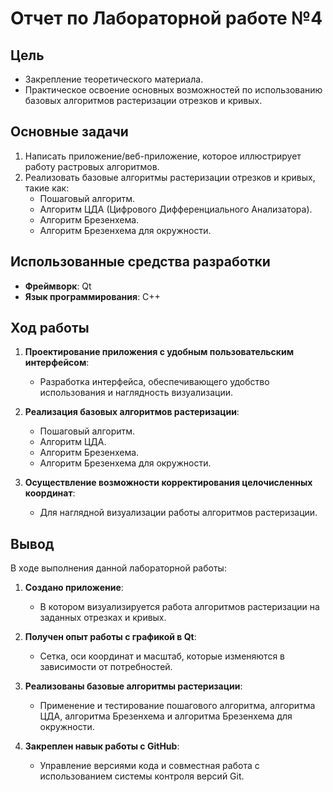 # Отчет по Лабораторной работе №4

## Цель

- Закрепление теоретического материала.
- Практическое освоение основных возможностей по использованию базовых алгоритмов растеризации отрезков и кривых.

## Основные задачи

1. Написать приложение/веб-приложение, которое иллюстрирует работу растровых алгоритмов.
2. Реализовать базовые алгоритмы растеризации отрезков и кривых, такие как:
   - Пошаговый алгоритм.
   - Алгоритм ЦДА (Цифрового Дифференциального Анализатора).
   - Алгоритм Брезенхема.
   - Алгоритм Брезенхема для окружности.

## Использованные средства разработки

- **Фреймворк**: Qt
- **Язык программирования**: C++

## Ход работы

1. **Проектирование приложения с удобным пользовательским интерфейсом**:
   - Разработка интерфейса, обеспечивающего удобство использования и наглядность визуализации.

2. **Реализация базовых алгоритмов растеризации**:
   - Пошаговый алгоритм.
   - Алгоритм ЦДА.
   - Алгоритм Брезенхема.
   - Алгоритм Брезенхема для окружности.

3. **Осуществление возможности корректирования целочисленных координат**:
   - Для наглядной визуализации работы алгоритмов растеризации.

## Вывод

В ходе выполнения данной лабораторной работы:

1. **Создано приложение**:
   - В котором визуализируется работа алгоритмов растеризации на заданных отрезках и кривых.

2. **Получен опыт работы с графикой в Qt**:
   - Сетка, оси координат и масштаб, которые изменяются в зависимости от потребностей.

3. **Реализованы базовые алгоритмы растеризации**:
   - Применение и тестирование пошагового алгоритма, алгоритма ЦДА, алгоритма Брезенхема и алгоритма Брезенхема для окружности.

4. **Закреплен навык работы с GitHub**:
   - Управление версиями кода и совместная работа с использованием системы контроля версий Git.

